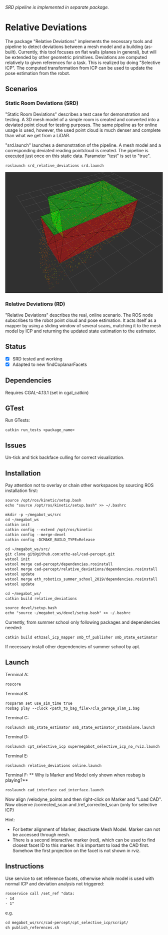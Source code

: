 *SRD pipeline is implemented in separate package.*

# Relative Deviations

The package "Relative Deviations" implements the necessary tools and pipeline to detect deviations between a mesh model and a building (as-built). Currently, this tool focuses on flat walls (planes in general), but will be extended by other geometric primitives. Deviations are computed relatively to given references for a task. This is realized by doing "Selective ICP". The computed transformation from ICP can be used to update the pose estimation from the robot.

## Scenarios

### Static Room Deviations (SRD)

"Static Room Deviations" describes a test case for demonstration and testing. A 3D mesh model of a simple room is created and converted into a deviated point cloud for testing purposes. The same pipeline as for online usage is used, however, the used point cloud is much denser and complete than what we get from a LiDAR.

"srd.launch" launches a demonstration of the pipeline. A mesh model and a corresponding deviated reading pointcloud is created. The pipeline is executed just once on this static data. Parameter "test" is set to "true".

```
roslaunch srd_relative_deviations srd.launch
```

![Result](resources/discrete_deviation_threshold_15mm_2.png)

### Relative Deviations (RD)

"Relative Deviations" describes the real, online scenario. The ROS node subscribes to the robot point cloud and pose estimation. It acts itself as a mapper by using a sliding window of several scans, matching it to the mesh model by ICP and returning the updated state estimation to the estimator. 

## Status

- [x] SRD tested and working
- [x] Adapted to new findCoplanarFacets

## Dependencies

Requires CGAL-4.13.1 (set in cgal_catkin)

## GTest

Run GTests:

```
catkin run_tests <package_name>
```

## Issues

Un-tick and tick backface culling for correct visualization.

## Installation 

Pay attention not to overlay or chain other workspaces by sourcing ROS installation first:
```
source /opt/ros/kinetic/setup.bash
echo "source /opt/ros/kinetic/setup.bash" >> ~/.bashrc
```

```
mkdir -p ~/megabot_ws/src
cd ~/megabot_ws
catkin init
catkin config --extend /opt/ros/kinetic
catkin config --merge-devel
catkin config -DCMAKE_BUILD_TYPE=Release
```

```
cd ~/megabot_ws/src/
git clone git@github.com:ethz-asl/cad-percept.git
wstool init
wstool merge cad-percept/dependencies.rosinstall
wstool merge cad-percept/relative_deviations/dependencies.rosinstall
wstool update
wstool merge eth_robotics_summer_school_2019/dependencies.rosinstall
wstool update
```

```
cd ~/megabot_ws/
catkin build relative_deviations
```

```
source devel/setup.bash
echo "source ~/megabot_ws/devel/setup.bash" >> ~/.bashrc
```

Currently, from summer school only following packages and dependencies needed:

```
catkin build ethzasl_icp_mapper smb_tf_publisher smb_state_estimator 
```

If necessary install other dependencies of summer school by apt.



## Launch

Terminal A:
```
roscore
```

Terminal B:

```
rosparam set use_sim_time true
rosbag play --clock <path_to_bag_file>/cla_garage_slam_1.bag
```

Terminal C:

```
roslaunch smb_state_estimator smb_state_estimator_standalone.launch
```

Terminal D:

```
roslaunch cpt_selective_icp supermegabot_selective_icp_no_rviz.launch
```

Terminal E:

```
roslaunch relative_deviations online.launch
```

Terminal F:
** Why is Marker and Model only shown when rosbag is playing?**

```
roslaunch cad_interface cad_interface.launch
```

Now align /velodyne_points and then right-click on Marker and "Load CAD".
Now observe /corrected_scan and /ref_corrected_scan (only for selective ICP)

Hint:
- For better alignment of Marker, deactivate Mesh Model. Marker can not be accessed through mesh.
- There is a second interactive marker (red), which can be used to find closest facet ID to this marker. It is important to load the CAD first. Somehow the first projection on the facet is not shown in rviz.

## Instructions

Use service to set reference facets, otherwise whole model is used with normal ICP and deviation analysis not triggered:

```
rosservice call /set_ref "data:
- 14
- 1"
```

e.g.

```
cd megabot_ws/src/cad-percept/cpt_selective_icp/script/
sh publish_references.sh
```